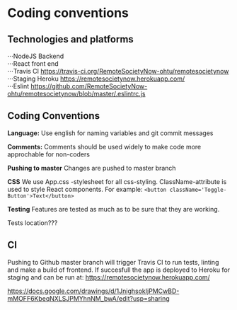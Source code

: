 # Coding conventions #

## Technologies and platforms ##
⋅⋅⋅NodeJS Backend  
⋅⋅⋅React front end  
⋅⋅⋅Travis CI https://travis-ci.org/RemoteSocietyNow-ohtu/remotesocietynow  
⋅⋅⋅Staging Heroku https://remotesocietynow.herokuapp.com/  
⋅⋅⋅Eslint https://github.com/RemoteSocietyNow-ohtu/remotesocietynow/blob/master/.eslintrc.js  

## Coding Conventions ##
**Language:** Use english for naming variables and git commit messages

**Comments:** Comments should be used widely to make code more approchable for non-coders

**Pushing to master**
Changes are pushed to master branch

**CSS**
We use App.css -stylesheet for all css-styling. ClassName-attribute is used to style React components. For example: 
```<button className='Toggle-Button'>Text</button>```

**Testing**
Features are tested as much as to be sure that they are working.

Tests location???

## CI ##
Pushing to Github master branch will trigger Travis CI to run tests, linting and make a build of frontend. If succesfull the app is deployed to Heroku for staging and can be run at: https://remotesocietynow.herokuapp.com/

https://docs.google.com/drawings/d/1JnighsokIjPMCwBD-mMOFF6KbeqNXLSJPMYhnNM_bwA/edit?usp=sharing